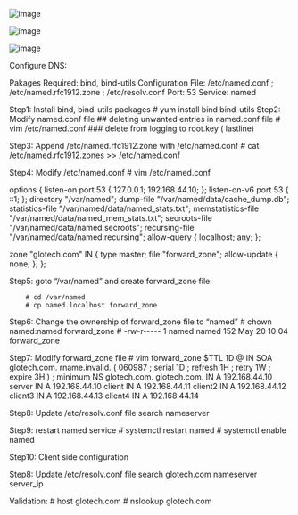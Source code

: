 ![image](https://github.com/nani05190682/Linux/assets/87597729/f145c533-0155-4b07-8339-c43b4f69da32)




![image](https://github.com/nani05190682/Linux/assets/87597729/96299b48-afed-405e-9270-87f8bd560534)




![image](https://github.com/nani05190682/Linux/assets/87597729/10569110-bf97-40d1-b1e4-9ea1eba79c32)









Configure DNS:

Pakages Required: bind, bind-utils
Configuration File: /etc/named.conf ; /etc/named.rfc1912.zone ; /etc/resolv.conf
Port: 53
Service: named


Step1: Install bind, bind-utils packages
			# yum install bind bind-utils
Step2: Modify named.conf file ## deleting unwanted entries in named.conf file
			# vim /etc/named.conf
				### delete from logging to root.key ( lastline)

Step3: Append /etc/named.rfc1912.zone with /etc/named.conf
			# cat /etc/named.rfc1912.zones >> /etc/named.conf 

Step4: Modify /etc/named.conf
			# vim /etc/named.conf



options {
        listen-on port 53 { 127.0.0.1; 192.168.44.10; };
        listen-on-v6 port 53 { ::1; };
        directory       "/var/named";
        dump-file       "/var/named/data/cache_dump.db";
        statistics-file "/var/named/data/named_stats.txt";
        memstatistics-file "/var/named/data/named_mem_stats.txt";
        secroots-file   "/var/named/data/named.secroots";
        recursing-file  "/var/named/data/named.recursing";
        allow-query     { localhost; any; };


zone "glotech.com" IN {
        type master;
        file "forward_zone";
        allow-update { none; };
};


Step5: goto “/var/named” and create forward_zone file:

		# cd /var/named
		# cp named.localhost forward_zone
Step6: Change the ownership of forward_zone file to “named”
		 # chown named:named forward_zone
		# -rw-r----- 1 named named 152 May 20 10:04 forward_zone

Step7: Modify forward_zone file
			# vim forward_zone
			$TTL 1D
@       IN SOA  glotech.com. rname.invalid. (
                                        060987  ; serial
                                        1D      ; refresh
                                        1H      ; retry
                                        1W      ; expire
                                        3H )    ; minimum
        NS      glotech.com.
glotech.com. IN A       192.168.44.10
server IN	A	192.168.44.10
client IN       A       192.168.44.11
client2 IN      A       192.168.44.12
client3 IN      A       192.168.44.13
client4 IN      A       192.168.44.14

Step8: Update /etc/resolv.conf file
		search
		nameserver 

Step9: restart named service
			# systemctl restart named
			# systemctl enable named

Step10: Client side configuration

Step8: Update /etc/resolv.conf file
		search glotech.com
		nameserver server_ip

	
Validation:
	# host glotech.com
	# nslookup glotech.com













